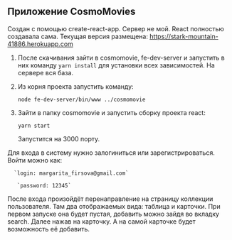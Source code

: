 ## Приложение CosmoMovies
    
Создан с помощью create-react-app. Сервер не мой. React полностью создавала сама.
Текущая версия размещена: https://stark-mountain-41886.herokuapp.com

    
  1. После скачивания зайти в cosmomovie, fe-dev-server и запустить в них команду `yarn install` для установки всех зависимостей. На сервере вся база. 

  2. Из корня проекта запустить команду:

       `node fe-dev-server/bin/www ../cosmomovie`

  3. Зайти в папку cosmomovie и запустить сборку проекта react:

      `yarn start`

      Запустится на 3000 порту.

  Для входа в систему нужно залогиниться или зарегистрироваться. 
  Войти можно как:

      `login: margarita_firsova@gmail.com`

       `password: 12345`

  После входа произойдёт перенаправление на страницу коллекции пользователя. Там два отображаемых вида: таблица и карточки. При первом запуске она будет пустая, добавить можно зайдя во вкладку search. Далее нажав на карточку. А на самой карточке будет возможность её добавить.

 



